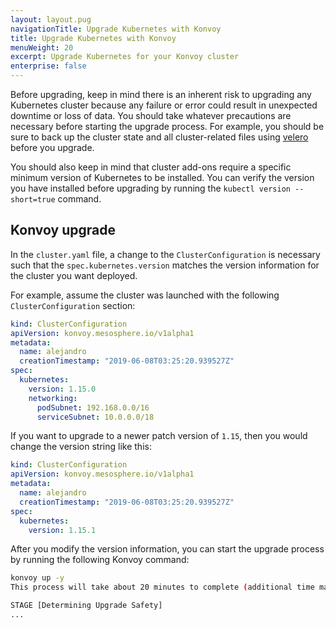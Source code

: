 ```yaml
---
layout: layout.pug
navigationTitle: Upgrade Kubernetes with Konvoy
title: Upgrade Kubernetes with Konvoy
menuWeight: 20
excerpt: Upgrade Kubernetes for your Konvoy cluster
enterprise: false
---
```


Before upgrading, keep in mind there is an inherent risk to upgrading any Kubernetes cluster because any failure or error could result in unexpected downtime or loss of data.
You should take whatever precautions are necessary before starting the upgrade process.
For example, you should be sure to back up the cluster state and all cluster-related files using [velero](https://github.com/heptio/velero) before you upgrade.

You should also keep in mind that cluster add-ons require a specific minimum version of Kubernetes to be installed.
You can verify the version you have installed before upgrading by running the `kubectl version --short=true` command.

## Konvoy upgrade

In the `cluster.yaml` file, a change to the `ClusterConfiguration` is necessary such that the `spec.kubernetes.version` matches the version information for the cluster you want deployed.

For example, assume the cluster was launched with the following `ClusterConfiguration` section:

```yaml
kind: ClusterConfiguration
apiVersion: konvoy.mesosphere.io/v1alpha1
metadata:
  name: alejandro
  creationTimestamp: "2019-06-08T03:25:20.939527Z"
spec:
  kubernetes:
    version: 1.15.0
    networking:
      podSubnet: 192.168.0.0/16
      serviceSubnet: 10.0.0.0/18
```

If you want to upgrade to a newer patch version of `1.15`, then you would change the version string like this:

```yaml
kind: ClusterConfiguration
apiVersion: konvoy.mesosphere.io/v1alpha1
metadata:
  name: alejandro
  creationTimestamp: "2019-06-08T03:25:20.939527Z"
spec:
  kubernetes:
    version: 1.15.1
```

After you modify the version information, you can start the upgrade process by running the following Konvoy command:

```bash
konvoy up -y
This process will take about 20 minutes to complete (additional time may be required for larger clusters)

STAGE [Determining Upgrade Safety]
...
```
